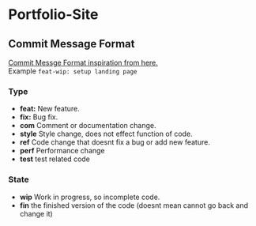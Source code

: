 # Portfolio-Site

## Commit Message Format
[Commit Messge Format inspiration from here.](https://gist.github.com/develar/273e2eb938792cf5f86451fbac2bcd51)  
Example `feat-wip: setup landing page`
### Type
- **feat:** New feature.
- **fix:** Bug fix.
- **com** Comment or documentation change.
- **style** Style change, does not effect function of code.
- **ref** Code change that doesnt fix a bug or add new feature.
- **perf** Performance change
- **test** test related code
  
### State
- **wip** Work in progress, so incomplete code.
- **fin** the finished version of the code (doesnt mean cannot go back and change it)
